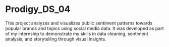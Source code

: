 # Prodigy_DS_04
This project analyzes and visualizes public sentiment patterns towards popular brands and topics using social media data. It was developed as part of my internship to demonstrate my skills in data cleaning, sentiment analysis, and storytelling through visual insights.
